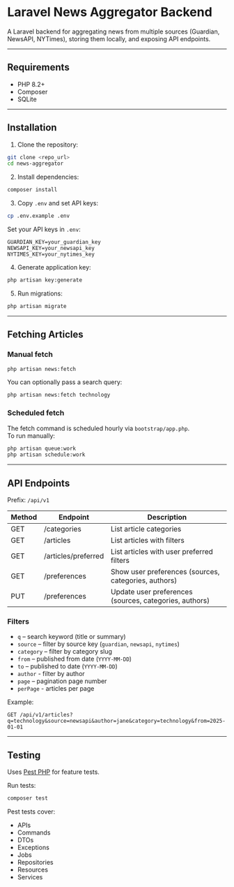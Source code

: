 # Laravel News Aggregator Backend

A Laravel backend for aggregating news from multiple sources (Guardian, NewsAPI, NYTimes), storing them locally, and exposing API endpoints.

---

## Requirements

- PHP 8.2+
- Composer
- SQLite

---

## Installation

1. Clone the repository:

```bash
git clone <repo_url>
cd news-aggregator
```

2. Install dependencies:

```bash
composer install
```

3. Copy `.env` and set API keys:

```bash
cp .env.example .env
```

Set your API keys in `.env`:

```
GUARDIAN_KEY=your_guardian_key
NEWSAPI_KEY=your_newsapi_key
NYTIMES_KEY=your_nytimes_key
```

4. Generate application key:

```bash
php artisan key:generate
```

5. Run migrations:

```bash
php artisan migrate
```

---

## Fetching Articles

### Manual fetch
```bash
php artisan news:fetch
```

You can optionally pass a search query:
```bash
php artisan news:fetch technology
```

### Scheduled fetch
The fetch command is scheduled hourly via `bootstrap/app.php`.  
To run manually:
```bash
php artisan queue:work
php artisan schedule:work
```

---

## API Endpoints

Prefix: `/api/v1`

| Method | Endpoint            | Description                                            |
|--------|---------------------|--------------------------------------------------------|
| GET    | /categories         | List article categories                                |
| GET    | /articles           | List articles with filters                             |
| GET    | /articles/preferred | List articles with user preferred filters              |
| GET    | /preferences        | Show user preferences (sources, categories, authors)   |
| PUT    | /preferences        | Update user preferences (sources, categories, authors) |

### Filters

- `q` – search keyword (title or summary)
- `source` – filter by source key (`guardian`, `newsapi`, `nytimes`)
- `category` – filter by category slug
- `from` – published from date (`YYYY-MM-DD`)
- `to` – published to date (`YYYY-MM-DD`)
- `author` - filter by author
- `page` – pagination page number
- `perPage` - articles per page

Example:
```
GET /api/v1/articles?q=technology&source=newsapi&author=jane&category=technology&from=2025-01-01
```

---

## Testing

Uses [Pest PHP](https://pestphp.com/) for feature tests.

Run tests:

```bash
composer test
```

Pest tests cover:

- APIs
- Commands
- DTOs
- Exceptions
- Jobs
- Repositories
- Resources
- Services
